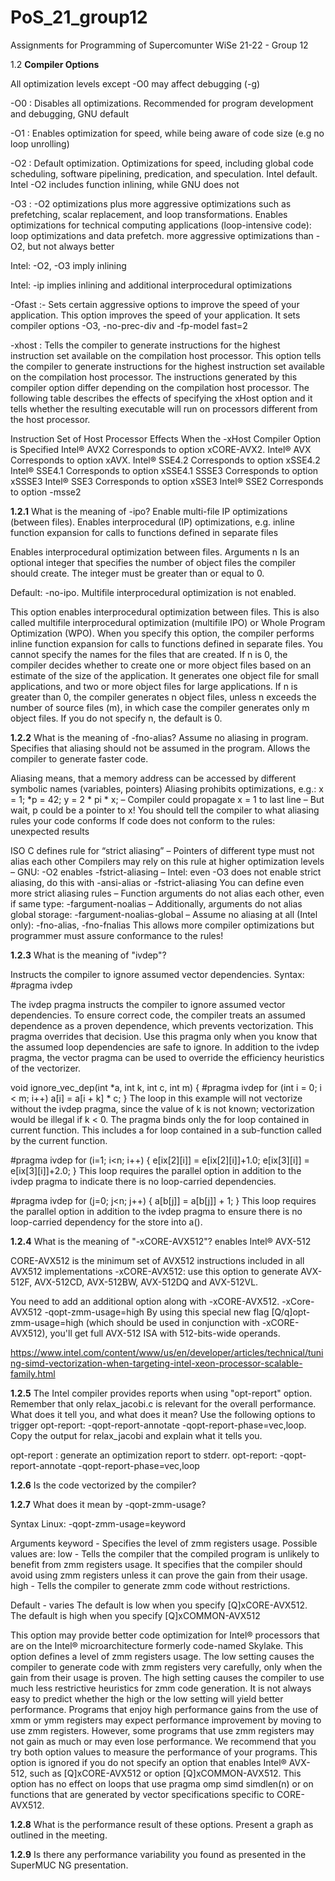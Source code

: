# PoS_21_group12

Assignments for Programming of Supercomunter WiSe 21-22 - Group 12

1.2 **Compiler Options**

All optimization levels except -O0 may affect debugging (-g)

-O0 : Disables all optimizations. Recommended for program development and debugging, GNU default

-O1 : Enables optimization for speed, while being aware of code size (e.g no loop unrolling)

-O2 : Default optimization. Optimizations for speed, including global code scheduling, software pipelining, predication, and speculation. Intel default. Intel -O2 includes function inlining, while GNU does not

-O3 : -O2 optimizations plus more aggressive optimizations such as prefetching, scalar replacement, and loop transformations. Enables optimizations for technical computing applications (loop-intensive code): loop optimizations and data prefetch. more aggressive optimizations than -O2, but not always better

Intel: -O2, -O3 imply inlining

Intel: -ip implies inlining and additional interprocedural optimizations

-Ofast :- Sets certain aggressive options to improve the speed of your application. This option improves the speed of your application. It sets compiler options -O3, -no-prec-div and -fp-model fast=2

-xhost : Tells the compiler to generate instructions for the highest instruction set available on the compilation host processor. This option tells the compiler to generate instructions for the highest instruction set available on the compilation host processor. The instructions generated by this compiler option differ depending on the compilation host processor. The following table describes the effects of specifying the xHost option and it tells whether the resulting executable will run on processors different from the host processor.

Instruction Set of Host Processor	Effects When the -xHost Compiler Option is Specified
Intel® AVX2				            Corresponds to option xCORE-AVX2.
Intel® AVX				            Corresponds to option xAVX.
Intel® SSE4.2			            Corresponds to option xSSE4.2
Intel® SSE4.1			            Corresponds to option xSSE4.1
SSSE3					            Corresponds to option xSSSE3
Intel® SSE3				            Corresponds to option xSSE3
Intel® SSE2				            Corresponds to option -msse2

**1.2.1** What is the meaning of -ipo? Enable multi-file IP optimizations (between files). 	Enables interprocedural (IP) optimizations, e.g. inline function expansion for calls to functions defined in separate files

Enables interprocedural optimization between files.
Arguments
n
Is an optional integer that specifies the number of object files the compiler should create. The integer must be greater than or equal to 0.

Default: -no-ipo. Multifile interprocedural optimization is not enabled.

This option enables interprocedural optimization between files. This is also called multifile interprocedural optimization (multifile IPO) or Whole Program Optimization (WPO).
When you specify this option, the compiler performs inline function expansion for calls to functions defined in separate files.
You cannot specify the names for the files that are created.
If n is 0, the compiler decides whether to create one or more object files based on an estimate of the size of the application. It generates one object file for small applications, and two or more object files for large applications.
If n is greater than 0, the compiler generates n object files, unless n exceeds the number of source files (m), in which case the compiler generates only m object files.
If you do not specify n, the default is 0.

**1.2.2** What is the meaning of -fno-alias? Assume no aliasing in program. Specifies that aliasing should not be assumed in the program. Allows the compiler to generate faster code.

Aliasing means, that a memory address can be accessed by different symbolic names (variables, pointers)
Aliasing prohibits optimizations, e.g.:
x = 1;
*p = 42;
y = 2 * pi * x;
– Compiler could propagate x = 1 to last line
– But wait, p could be a pointer to x!
You should tell the compiler to what aliasing rules your code conforms
If code does not conform to the rules: unexpected results

ISO C defines rule for “strict aliasing”
– Pointers of different type must not alias each other
Compilers may rely on this rule at higher optimization levels
– GNU: -O2 enables -fstrict-aliasing
– Intel: even -O3 does not enable strict aliasing, do this with -ansi-alias or -fstrict-aliasing
You can define even more strict aliasing rules
– Function arguments do not alias each other, even if same type: -fargument-noalias
– Additionally, arguments do not alias global storage: -fargument-noalias-global
– Assume no aliasing at all (Intel only): -fno-alias, -fno-fnalias
This allows more compiler optimizations but programmer must assure conformance to the rules!

**1.2.3** What is the meaning of "ivdep"? 

Instructs the compiler to ignore assumed vector dependencies.
Syntax: #pragma ivdep

The ivdep pragma instructs the compiler to ignore assumed vector dependencies. To ensure correct code, the compiler treats an assumed dependence as a proven dependence, which prevents vectorization. This pragma overrides that decision. Use this pragma only when you know that the assumed loop dependencies are safe to ignore.
In addition to the ivdep pragma, the vector pragma can be used to override the efficiency heuristics of the vectorizer.

void ignore_vec_dep(int *a, int k, int c, int m) {
  #pragma ivdep
  for (int i = 0; i < m; i++)
    a[i] = a[i + k] * c; 
}
The loop in this example will not vectorize without the ivdep pragma, since the value of k is not known; vectorization would be illegal if k < 0.
The pragma binds only the for loop contained in current function. This includes a for loop contained in a sub-function called by the current function.


#pragma ivdep 
  for (i=1; i<n; i++) {
    e[ix[2][i]] = e[ix[2][i]]+1.0;
    e[ix[3][i]] = e[ix[3][i]]+2.0; 
}
This loop requires the parallel option in addition to the ivdep pragma to indicate there is no loop-carried dependencies.

#pragma ivdep 
  for (j=0; j<n; j++) { a[b[j]] = a[b[j]] + 1; }
This loop requires the parallel option in addition to the ivdep pragma to ensure there is no loop-carried dependency for the store into a().


**1.2.4** What is the meaning of "-xCORE-AVX512"? enables Intel® AVX-512

CORE-AVX512 is the minimum set of AVX512 instructions included in all AVX512 implementations
-xCORE-AVX512: use this option to generate AVX-512F, AVX-512CD, AVX-512BW, AVX-512DQ and AVX-512VL.

You need to add an additional option along with -xCORE-AVX512.
-xCore-AVX512 -qopt-zmm-usage=high
By using this special new flag [Q/q]opt-zmm-usage=high (which should be used in conjunction with -xCORE-AVX512), you'll get full AVX-512 ISA with 512-bits-wide operands.

https://www.intel.com/content/www/us/en/developer/articles/technical/tuning-simd-vectorization-when-targeting-intel-xeon-processor-scalable-family.html


**1.2.5** The Intel compiler provides reports when using "opt-report" option. Remember that only relax_jacobi.c is relevant for the overall performance. What does it tell you, and what does it mean?
Use the following options to trigger opt-report: -qopt-report-annotate -qopt-report-phase=vec,loop. Copy the output for relax_jacobi and explain what it tells you.

opt-report : generate an optimization report to stderr.
opt-report: -qopt-report-annotate -qopt-report-phase=vec,loop

**1.2.6** Is the code vectorized by the compiler? 

**1.2.7** What does it mean by -qopt-zmm-usage?

Syntax
Linux:
-qopt-zmm-usage=keyword

Arguments
keyword - Specifies the level of zmm registers usage. Possible values are:
low - Tells the compiler that the compiled program is unlikely to benefit from zmm registers usage. It specifies that the compiler should avoid using zmm registers unless it can prove the gain from their usage.
high - Tells the compiler to generate zmm code without restrictions.

Default - varies
The default is low when you specify [Q]xCORE-AVX512.
The default is high when you specify [Q]xCOMMON-AVX512

This option may provide better code optimization for Intel® processors that are on the Intel® microarchitecture formerly code-named Skylake.
This option defines a level of zmm registers usage. The low setting causes the compiler to generate code with zmm registers very carefully, only when the gain from their usage is proven. The high setting causes the compiler to use much less restrictive heuristics for zmm code generation.
It is not always easy to predict whether the high or the low setting will yield better performance. Programs that enjoy high performance gains from the use of xmm or ymm registers may expect performance improvement by moving to use zmm registers. However, some programs that use zmm registers may not gain as much or may even lose performance. We recommend that you try both option values to measure the performance of your programs.
This option is ignored if you do not specify an option that enables Intel® AVX-512, such as [Q]xCORE-AVX512 or option [Q]xCOMMON-AVX512.
This option has no effect on loops that use pragma omp simd simdlen(n) or on functions that are generated by vector specifications specific to CORE-AVX512.

**1.2.8** What is the performance result of these options. Present a graph as outlined in the meeting.

**1.2.9** Is there any performance variability you found as presented in the SuperMUC NG presentation.
